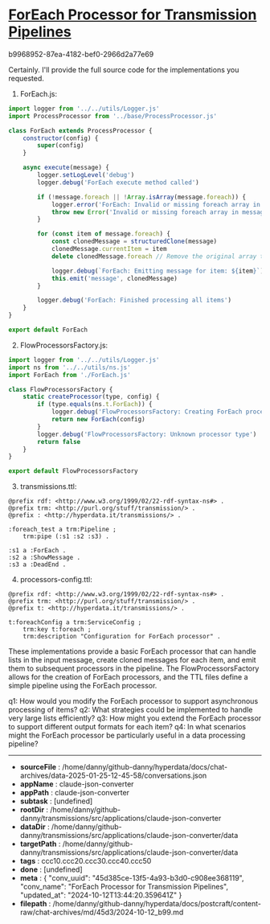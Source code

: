 # [ForEach Processor for Transmission Pipelines](https://claude.ai/chat/45d385ce-13f5-4a93-b3d0-c908ee368119)

b9968952-87ea-4182-bef0-2966d2a77e69

 Certainly. I'll provide the full source code for the implementations you requested.

1. ForEach.js:

```javascript
import logger from '../../utils/Logger.js'
import ProcessProcessor from '../base/ProcessProcessor.js'

class ForEach extends ProcessProcessor {
    constructor(config) {
        super(config)
    }

    async execute(message) {
        logger.setLogLevel('debug')
        logger.debug('ForEach execute method called')

        if (!message.foreach || !Array.isArray(message.foreach)) {
            logger.error('ForEach: Invalid or missing foreach array in message')
            throw new Error('Invalid or missing foreach array in message')
        }

        for (const item of message.foreach) {
            const clonedMessage = structuredClone(message)
            clonedMessage.currentItem = item
            delete clonedMessage.foreach // Remove the original array to prevent infinite loops

            logger.debug(`ForEach: Emitting message for item: ${item}`)
            this.emit('message', clonedMessage)
        }

        logger.debug('ForEach: Finished processing all items')
    }
}

export default ForEach
```

2. FlowProcessorsFactory.js:

```javascript
import logger from '../../utils/Logger.js'
import ns from '../../utils/ns.js'
import ForEach from './ForEach.js'

class FlowProcessorsFactory {
    static createProcessor(type, config) {
        if (type.equals(ns.t.ForEach)) {
            logger.debug('FlowProcessorsFactory: Creating ForEach processor')
            return new ForEach(config)
        }
        logger.debug('FlowProcessorsFactory: Unknown processor type')
        return false
    }
}

export default FlowProcessorsFactory
```

3. transmissions.ttl:

```turtle
@prefix rdf: <http://www.w3.org/1999/02/22-rdf-syntax-ns#> .
@prefix trm: <http://purl.org/stuff/transmission/> .
@prefix : <http://hyperdata.it/transmissions/> .

:foreach_test a trm:Pipeline ;
    trm:pipe (:s1 :s2 :s3) .

:s1 a :ForEach .
:s2 a :ShowMessage .
:s3 a :DeadEnd .
```

4. processors-config.ttl:

```turtle
@prefix rdf: <http://www.w3.org/1999/02/22-rdf-syntax-ns#> .
@prefix trm: <http://purl.org/stuff/transmission/> .
@prefix t: <http://hyperdata.it/transmissions/> .

t:foreachConfig a trm:ServiceConfig ;
    trm:key t:foreach ;
    trm:description "Configuration for ForEach processor" .
```

These implementations provide a basic ForEach processor that can handle lists in the input message, create cloned messages for each item, and emit them to subsequent processors in the pipeline. The FlowProcessorsFactory allows for the creation of ForEach processors, and the TTL files define a simple pipeline using the ForEach processor.

q1: How would you modify the ForEach processor to support asynchronous processing of items?
q2: What strategies could be implemented to handle very large lists efficiently?
q3: How might you extend the ForEach processor to support different output formats for each item?
q4: In what scenarios might the ForEach processor be particularly useful in a data processing pipeline?

---

* **sourceFile** : /home/danny/github-danny/hyperdata/docs/chat-archives/data-2025-01-25-12-45-58/conversations.json
* **appName** : claude-json-converter
* **appPath** : claude-json-converter
* **subtask** : [undefined]
* **rootDir** : /home/danny/github-danny/transmissions/src/applications/claude-json-converter
* **dataDir** : /home/danny/github-danny/transmissions/src/applications/claude-json-converter/data
* **targetPath** : /home/danny/github-danny/transmissions/src/applications/claude-json-converter/data
* **tags** : ccc10.ccc20.ccc30.ccc40.ccc50
* **done** : [undefined]
* **meta** : {
  "conv_uuid": "45d385ce-13f5-4a93-b3d0-c908ee368119",
  "conv_name": "ForEach Processor for Transmission Pipelines",
  "updated_at": "2024-10-12T13:44:20.359641Z"
}
* **filepath** : /home/danny/github-danny/hyperdata/docs/postcraft/content-raw/chat-archives/md/45d3/2024-10-12_b99.md